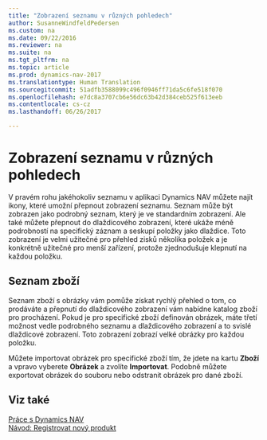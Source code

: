 ```yaml
---
title: "Zobrazení seznamu v různých pohledech"
author: SusanneWindfeldPedersen
ms.custom: na
ms.date: 09/22/2016
ms.reviewer: na
ms.suite: na
ms.tgt_pltfrm: na
ms.topic: article
ms.prod: dynamics-nav-2017
ms.translationtype: Human Translation
ms.sourcegitcommit: 51adfb3588099c496f0946ff71da5c6fe518f070
ms.openlocfilehash: e7dc8a3707cb6e56dc63b42d384ceb525f613eeb
ms.contentlocale: cs-cz
ms.lasthandoff: 06/26/2017

---
```


# <a name="displaying-lists-in-different-views"></a>Zobrazení seznamu v různých pohledech
V pravém rohu jakéhokoliv seznamu v aplikaci Dynamics NAV můžete najít ikony, které umožní přepnout zobrazení seznamu. Seznam může být zobrazen jako podrobný seznam, který je ve standardním zobrazení. Ale také můžete přepnout do dlaždicového zobrazení, které ukáže méně podrobností na specifický záznam a seskupí položky jako dlaždice. Toto zobrazení je velmi užitečné pro přehled zisků několika položek a je konkrétně užitečné pro menší zařízení, protože zjednodušuje klepnutí na každou položku.

## <a name="items-list"></a>Seznam zboží
Seznam zboží s obrázky vám pomůže získat rychlý přehled o tom, co prodáváte a přepnutí do dlaždicového zobrazení vám nabídne katalog zboží pro procházení. Pokud je pro specifické zboží definován obrázek, máte třetí možnost vedle podrobného seznamu a dlaždicového zobrazení a to svislé dlaždicové zobrazení. Toto zobrazení zobrazí velké obrázky pro každou položku.

Můžete importovat obrázek pro specifické zboží tím, že jdete na kartu **Zboží** a vpravo vyberete **Obrázek** a zvolíte **Importovat**. Podobně můžete exportovat obrázek do souboru nebo odstranit obrázek pro dané zboží.  

## <a name="see-also"></a>Viz také
[Práce s Dynamics NAV](ui-work-product.md)  
[Návod: Registrovat nový produkt](inventory-how-register-new-products.md)  

